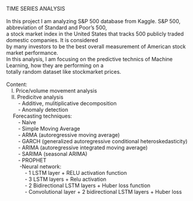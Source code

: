 TIME SERIES ANALYSIS<br>
<br>
In this project I am analyzing S&P 500 database from Kaggle. S&P 500, abbreviation of Standard and Poor’s 500,<br>
a stock market index in the United States that tracks 500 publicly traded domestic companies. It is considered <br>
by many investors to be the best overall measurement of American stock market performance.<br> 
In this analysis, I am focusing on the predictive technics of Machine Learning, how they are performing on a <br>
totally random dataset like stockmarket prices.<br>
<br>
Content:</br>
&emsp;I. Price/volume movement analysis</br>
&emsp;II. Predicitve analysis</br>
&emsp;&emsp;    - Additive, mulitiplicative decomposition</br>
&emsp;&emsp;    - Anomaly detection</br>
 &emsp;   Forecasting techniques:</br>
&emsp;&emsp;    - Naive</br>
&emsp;&emsp;    - Simple Moving Average</br>
&emsp;&emsp;    - ARMA (autoregressive moving average)</br>
 &emsp;&emsp;   - GARCH (generalized autoregressive conditional heteroskedasticity)</br>
  &emsp;&emsp;  - ARIMA (autoregressive integrated moving average)</br>
  &emsp;&emsp;  - SARIMA (seasonal ARIMA)</br>
 &emsp;&emsp;   - PROPHET</br>
 &emsp; &emsp;  -Neural network:</br>
 &emsp; &emsp;&emsp;      - 1 LSTM layer + RELU activation function</br>
&emsp; &emsp;&emsp;       - 3 LSTM layers + Relu activation</br>
&emsp; &emsp;&emsp;       - 2 Bidirectional LSTM layers + Huber loss function</br>
&emsp; &emsp;&emsp;       - Convolutional layer + 2 bidirectional LSTM layers + Huber loss</br>
       
        
